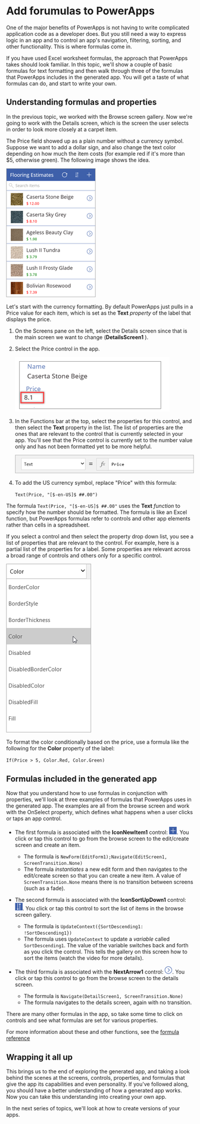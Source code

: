 # Add forumulas to PowerApps
One of the major benefits of PowerApps is not having to write complicated application code as a developer does. But you still need a way to express logic in an app and to control an app's navigation, filtering, sorting, and other functionality. This is where formulas come in.

If you have used Excel worksheet formulas, the approach that PowerApps takes should look familiar. In this topic, we'll show a couple of basic formulas for text formatting and then walk through three of the formulas that PowerApps includes in the generated app. You will get a taste of what formulas can do, and start to write your own.

## Understanding formulas and properties
In the previous topic, we worked with the Browse screen gallery. Now we're going to work with the Details screen, which is the screen the user selects in order to look more closely at a carpet item. 

The Price field showed up as a plain number without a currency symbol. Suppose we want to add a dollar sign, and also change the text color depending on how much the item costs (for example red if it's more than $5, otherwise green). The following image shows the idea.

![Text formatting for color and currency](media/powerapps-formulas2.png)

Let's start with the currency formatting. By default PowerApps just pulls in a Price value for each item, which is set as the **Text** *property* of the label that displays the price.

1. On the Screens pane on the left, select the Details screen since that is the main screen we want to change (**DetailsScreen1** ).
1. Select the Price control in the app.

   ![Price formatting](media/powerapps-formulas3.png)

 

3. In the Functions bar at the top, select the properties for this control, and then select the **Text** property in the list. The list of properties are the ones that are relevant to the control that is currently selected in your app. You'll see that the Price control is currently set to the number value only and has not been formatted yet to be more helpful. 

   ![Price formatting](media/powerapps-formulas1.png)

4. To add the US currency symbol, replace "Price" with this formula: 

   `Text(Price, "[$-en-US]$ ##.00")`

The formula `Text(Price, "[$-en-US]$ ##.00"` uses the **Text** *function* to specify how the number should be formatted. The formula is like an Excel function, but PowerApps formulas refer to controls and other app elements rather than cells in a spreadsheet.

If you select a control and then select the property drop down list, you see a list of properties that are relevant to the control. For example, here is a partial list of the properties for a label. Some properties are relevant across a broad range of controls and others only for a specific control.


   ![Setting properties](media/powerapps-formulas4.png)

To format the color conditionally based on the price, use a formula like the following for the **Color** property of the label:

 `If(Price > 5, Color.Red, Color.Green)`

## Formulas included in the generated app
Now that you understand how to use formulas in conjunction with properties, we'll look at three examples of formulas that PowerApps uses in the generated app. The examples are all from the browse screen and work with the OnSelect property, which defines what happens when a user clicks or taps an app control.

* The first formula is associated with the **IconNewItem1** control: ![New item icon](media/powerapps-icon-add-item.png). You click or tap this control to go from the browse screen to the edit/create screen and create an item. 
  
  * The formula is `NewForm(EditForm1);Navigate(EditScreen1, ScreenTransition.None)`
  * The formula *instantiates* a new edit form and then navigates to the edit/create screen so that you can create a new item. A value of `ScreenTransition.None` means there is no transition between screens (such as a fade).
* The second formula is associated with the **IconSortUpDown1** control: ![Sort gallery icon](media/powerapps-icon-sort.png). You click or tap this control to sort the list of items in the browse screen gallery.
  
  * The formula is `UpdateContext({SortDescending1: !SortDescending1})`
  * The formula uses `UpdateContext` to update a *variable* called `SortDescending1`. The value of the variable switches back and forth as you click the control. This tells the gallery on this screen how to sort the items (watch the video for more details). 
* The third formula is associated with the **NextArrow1** control: ![Go to details arrow icon](media/powerapps-icon-arrow.png). You click or tap this control to go from the browse screen to the details screen.
  
  * The formula is `Navigate(DetailScreen1, ScreenTransition.None)`
  * The formula navigates to the details screen, again with no transition.

There are many other formulas in the app, so take some time to click on controls and see what formulas are set for various properties.

For more information about these and other functions, see the [formula reference](https://docs.microsoft.com/en-us/powerapps/maker/canvas-apps/formula-reference)

## Wrapping it all up
This brings us to the end of exploring the generated app, and taking a look behind the scenes at the screens, controls, properties, and formulas that give the app its capabilities and even personality. If you've followed along, you should have a better understanding of how a generated app works. Now you can take this understanding into creating your own app.

In the next series of topics, we'll look at how to create versions of your apps.